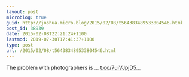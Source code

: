 ```yaml
---
layout: post
microblog: true
guid: http://joshua.micro.blog/2015/02/08/t564383489533804546.html
post_id: 38939
date: 2015-02-08T22:21:24+1100
lastmod: 2019-07-30T17:41:37+1100
type: post
url: /2015/02/08/t564383489533804546.html
---
```

The problem with photographers is ... [t.co/7uiVJpjD5...](http://t.co/7uiVJpjD5J)
